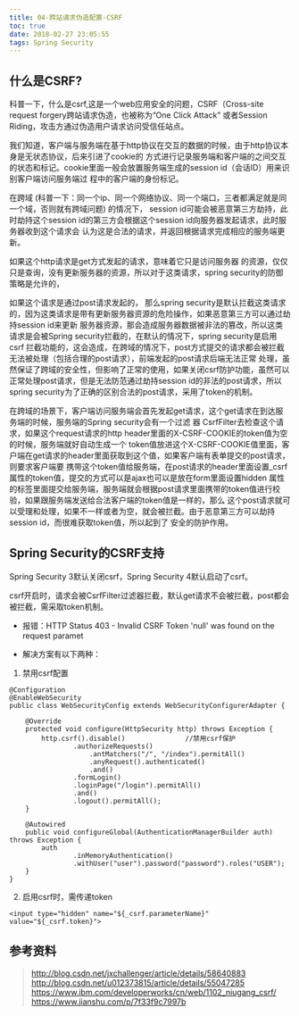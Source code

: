 ```yaml
---
title: 04-跨站请求伪造配置-CSRF
toc: true
date: 2018-02-27 23:05:55
tags: Spring Security
---
```




## 什么是CSRF?

科普一下，什么是csrf,这是一个web应用安全的问题，CSRF（Cross-site request forgery跨站请求伪造，也被称为“One Click Attack” 或者Session Riding，攻击方通过伪造用户请求访问受信任站点。

我们知道，客户端与服务端在基于http协议在交互的数据的时候，由于http协议本身是无状态协议，后来引进了cookie的 方式进行记录服务端和客户端的之间交互的状态和标记。cookie里面一般会放置服务端生成的session id（会话ID）用来识别客户端访问服务端过 程中的客户端的身份标记。

在跨域 (科普一下：同一个ip、同一个网络协议、同一个端口，三者都满足就是同一个域，否则就有跨域问题) 的情况下， session id可能会被恶意第三方劫持，此时劫持这个session id的第三方会根据这个session id向服务器发起请求，此时服务器收到这个请求会 认为这是合法的请求，并返回根据请求完成相应的服务端更新。

如果这个http请求是get方式发起的请求，意味着它只是访问服务器 的资源，仅仅只是查询，没有更新服务器的资源，所以对于这类请求，spring security的防御策略是允许的，

如果这个请求是通过post请求发起的， 那么spring security是默认拦截这类请求的，因为这类请求是带有更新服务器资源的危险操作，如果恶意第三方可以通过劫持session id来更新 服务器资源，那会造成服务器数据被非法的篡改，所以这类请求是会被Spring security拦截的，在默认的情况下，spring security是启用csrf 拦截功能的，这会造成，在跨域的情况下，post方式提交的请求都会被拦截无法被处理（包括合理的post请求），前端发起的post请求后端无法正常 处理，虽然保证了跨域的安全性，但影响了正常的使用，如果关闭csrf防护功能，虽然可以正常处理post请求，但是无法防范通过劫持session id的非法的post请求，所以spring security为了正确的区别合法的post请求，采用了token的机制。

在跨域的场景下，客户端访问服务端会首先发起get请求，这个get请求在到达服务端的时候，服务端的Spring security会有一个过滤 器 CsrfFilter去检查这个请求，如果这个request请求的http header里面的X-CSRF-COOKIE的token值为空的时候，服务端就好自动生成一个 token值放进这个X-CSRF-COOKIE值里面，客户端在get请求的header里面获取到这个值，如果客户端有表单提交的post请求，则要求客户端要 携带这个token值给服务端，在post请求的header里面设置_csrf属性的token值，提交的方式可以是ajax也可以是放在form里面设置hidden 属性的标签里面提交给服务端，服务端就会根据post请求里面携带的token值进行校验，如果跟服务端发送给合法客户端的token值是一样的，那么 这个post请求就可以受理和处理，如果不一样或者为空，就会被拦截。由于恶意第三方可以劫持session id，而很难获取token值，所以起到了 安全的防护作用。



## Spring Security的CSRF支持

Spring Security 3默认关闭csrf，Spring Security 4默认启动了csrf。 

csrf开启时，请求会被CsrfFilter过滤器拦截，默认get请求不会被拦截，post都会被拦截，需采取token机制。

- 报错：HTTP Status 403 - Invalid CSRF Token 'null' was found on the request paramet

- 解决方案有以下两种：

1. 禁用csrf配置

```
@Configuration
@EnableWebSecurity
public class WebSecurityConfig extends WebSecurityConfigurerAdapter {

    @Override
    protected void configure(HttpSecurity http) throws Exception {
        http.csrf().disable()               //禁用csrf保护
                .authorizeRequests()
                    .antMatchers("/", "/index").permitAll()
                    .anyRequest().authenticated()
                    .and()
                .formLogin()
                .loginPage("/login").permitAll()
                .and()
                .logout().permitAll();
    }

    @Autowired
    public void configureGlobal(AuthenticationManagerBuilder auth) throws Exception {
        auth
                .inMemoryAuthentication()
                .withUser("user").password("password").roles("USER");
    }
}
```
2. 启用csrf时，需传递token

```
<input type="hidden" name="${_csrf.parameterName}" value="${_csrf.token}">
```
## 参考资料

> http://blog.csdn.net/jxchallenger/article/details/58640883
> http://blog.csdn.net/u012373815/article/details/55047285
> https://www.ibm.com/developerworks/cn/web/1102_niugang_csrf/
> https://www.jianshu.com/p/7f33f9c7997b
